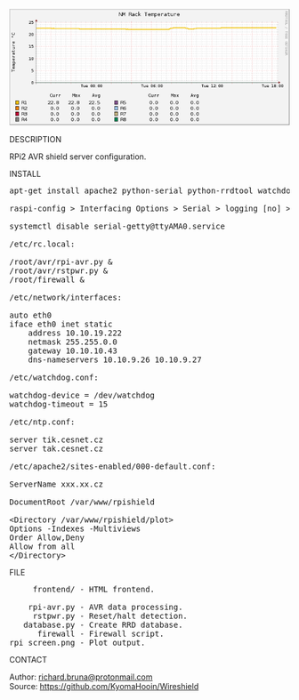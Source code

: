 ![RPI](https://github.com/KyomaHooin/Wireshield/raw/master/raspberry/rpi_screen.png "screenshot")

DESCRIPTION

RPi2 AVR shield server configuration.

INSTALL
<pre>
apt-get install apache2 python-serial python-rrdtool watchdog

raspi-config > Interfacing Options > Serial > logging [no] > device [yes]

systemctl disable serial-getty@ttyAMA0.service

/etc/rc.local:

/root/avr/rpi-avr.py &
/root/avr/rstpwr.py &
/root/firewall &

/etc/network/interfaces:

auto eth0
iface eth0 inet static
	address 10.10.19.222
	netmask 255.255.0.0
	gateway 10.10.10.43
	dns-nameservers 10.10.9.26 10.10.9.27

/etc/watchdog.conf:

watchdog-device = /dev/watchdog
watchdog-timeout = 15

/etc/ntp.conf:

server tik.cesnet.cz
server tak.cesnet.cz

/etc/apache2/sites-enabled/000-default.conf:

ServerName xxx.xx.cz

DocumentRoot /var/www/rpishield

&lt;Directory /var/www/rpishield/plot&gt;
Options -Indexes -Multiviews
Order Allow,Deny
Allow from all
&lt;/Directory&gt;
</pre>
FILE
<pre>
     frontend/ - HTML frontend.

    rpi-avr.py - AVR data processing.
     rstpwr.py - Reset/halt detection.
   database.py - Create RRD database.
      firewall - Firewall script.
rpi_screen.png - Plot output.
</pre>
CONTACT

Author: richard.bruna@protonmail.com<br>
Source: https://github.com/KyomaHooin/Wireshield

